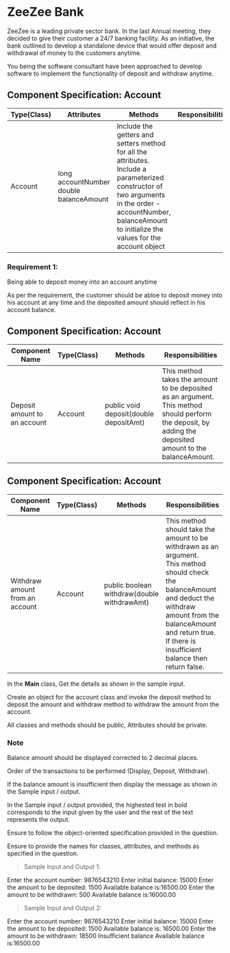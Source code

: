 # ZeeZee Bank
 
ZeeZee is a leading private sector bank. In the last Annual meeting, they decided to give their customer a 24/7 banking facility.
As an initiative, the bank outlined to develop a standalone device that would offer deposit and withdrawal of money to the customers anytime.
 
You being the software consultant have been approached to develop software to implement the functionality of deposit and withdraw anytime.
 
## Component Specification: Account
 
| Type(Class) | Attributes | Methods | Responsibilities |
| ----------- | ---------- | ------- | ---------------- |
| Account | long accountNumber<br>double balanceAmount | Include the getters and setters method for all the attributes.<br>Include a parameterized constructor of two arguments in the order - accountNumber, balanceAmount to initialize the values for the account object | |
 
### Requirement 1:
 
Being able to deposit money into an account anytime
 
As per the requirement, the customer should be abloe to deposit money into his account at any time and the deposited amount should reflect in his account balance.
 
## Component Specification: Account
 
| Component Name | Type(Class) | Methods | Responsibilities |
| -------------- | ----------- | ------- | ---------------- |
| Deposit amount to an account | Account | public void deposit(double depositAmt) | This method takes the amount to be deposited as an argument.<br>This method should perform the deposit, by adding the deposited amount to the balanceAmount.
 
 
## Component Specification: Account
 
| Component Name | Type(Class) | Methods | Responsibilities |
| -------------- | ----------- | ------- | ---------------- |
| Withdraw amount from an account | Account | public boolean withdraw(double withdrawAmt) | This method should take the amount to be withdrawn as an argument.<br>This method should check the balanceAmount and deduct the withdraw amount from the balanceAmount and return true. If there is insufficient balance then return false. |
 
In the **Main** class, Get the details as shown in the sample input.
 
Create an object for the account class and invoke the deposit method to deposit the amount and withdraw method to withdraw the amount from the account.
 
All classes and methods should be public, Attributes should be private.
 
### Note
 
Balance amount should be displayed corrected to 2 decimal places.
 
Order of the transactions to be performed (Display, Deposit, Withdraw).
 
If the balance amount is insufficient then display the message as shown in the Sample input / output.
 
In the Sample input / output provided, the highested test in bold corresponds to the input given by the user and the rest of the text represents the output.
 
Ensure to follow the object-oriented specification provided in the question.
 
Ensure to provide the names for classes, attributes, and methods as specified in the question.
 
 
> Sample Input and Output 1:
 
   Enter the account number:
   9876543210
   Enter initial balance:
   15000
   Enter the amount to be deposited:
   1500
   Available balance is:16500.00
   Enter the amount to be withdrawn:
   500
   Available balance is:16000.00
 
> Sample Input and Output 2:
 
   Enter the account number:
   9876543210
   Enter initial balance:
   15000
   Enter the amount to be deposited:
   1500
   Available balance is:
   16500.00
   Enter the amount to be withdrawn:
   18500
   Insufficient balance
   Available balance is:16500.00
